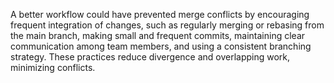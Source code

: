 A better workflow could have prevented merge conflicts by encouraging frequent integration of changes, such as regularly merging or rebasing from the main branch, making small and frequent commits, maintaining clear communication among team members, and using a consistent branching strategy. These practices reduce divergence and overlapping work, minimizing conflicts.
